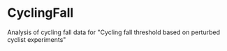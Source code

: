 # CyclingFall
Analysis of cycling fall data for "Cycling fall threshold based on perturbed cyclist experiments"
